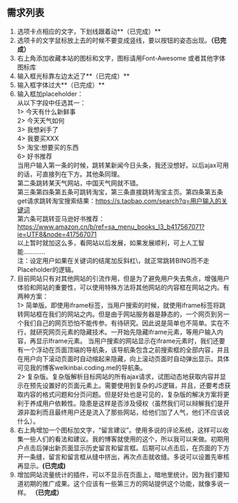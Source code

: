 ## 需求列表
1.	选项卡点相应的文字，下划线跟着动**（已完成）**
2.	选项卡的文字鼠标放上去的时候不要变成竖线，要以按钮的姿态出现。**（已完成）**
3.	右上角添加收藏本站的图标和文字，图标请用Font-Awesome 或者其他字体图标库
4.	输入框光标靠左边太近了**（已完成）**
5.	输入框字体过大**（已完成）**
6.	输入框加placeholder：  
	从以下字段中任选其一：  
	1>	今天有什么新鲜事  
	2>	今天天气如何  
	3>	我想剁手了  
	4>	我要买XXX  
	5>	淘宝:想要买的东西  
	6>	好书推荐  
	当用户输入第一条的时候，跳转某新闻今日头条，我还没想好。以后ajax可用的话，可直接列在下方。其他条同理。  
	第二条跳转某天气网站，中国天气网就不错。  
	第三条第四条第五条可跳转淘宝，第三条直接跳转淘宝主页。第四条第五条get请求跳转淘宝搜索结果：https://s.taobao.com/search?q=用户输入的关键词  
	第六条可跳转亚马逊好书推荐：https://www.amazon.cn/b/ref=sa_menu_books_l3_b417567071?ie=UTF8&node=417567071  
	以上暂时就加这么多，看网站以后发展，如果发展顺利，可上人工智能…………  
	注：设定用户如果在关键词的结尾加反斜杠\，就正常跳转BING而不走Placeholder的逻辑。  
7.	目前网站只有对其他网站的引流作用，但是为了避免用户失去焦点，增强用户体验和网站的重要性，可以使用特殊方法将其他网站的内容框在网站之内。有两种方案：  
	1>	简单版。即使用iframe标签，当用户搜索的时候，就使用iframe标签将跳转网站框在我们的网站之内。但是由于网站服务器是静态的，一个网页到另一个我们自己的网页恐怕不能传参。有待研究。因此说是简单也不简单。实在不行，就研究网页元素的隐藏技术。一开始先隐藏iframe元素，等用户输入内容，再显示Iframe元素。
	当用户搜索的网站显示在iframe元素时，我们还要有一个浮动在页面顶端的导航条，该导航条包含之前搜索框的全部内容，并且在用户向下滚动页面时自动缩起来隐藏，向上滚动页面时自动弹出显示。具体可见我的博客welkinbai.coding.me的导航条。  
	2>	复杂版。复杂版解析目标网站的所有ajax请求，试图动态地获取内容并显示在预先设置好的页面元素上。需要使用到复杂的JS逻辑，并且，还要考虑获取内容的格式问题和分页问题。但是好处也是可见的，复杂版的解决方案将更利于养成用户依赖性。隐患是这样是否涉及侵权（虽然我们可以辩解我们是开源非盈利而且最终用户还是流入了那些网站，给他们加了人气，他们不应该说什么）。  
8.	右上角增加一个图标加文字，“留言建议”。使用多说的评论系统，这样可以收集一些人们的看法和建议。我的博客就使用的这个，所以我可以来做。初期用户点击后弹出新页面显示历史留言和留言框。后期可以点击后，在页面的下方开一条缝，留言和留言框从缝中挤出，再次点击就收缝。多说可以设置先审核再显示。**(已完成)**  
9.	增加网站流量统计的插件，可以不显示在页面上，暗地里统计。因为我们要知道初期的推广成果。这个应该有一些第三方的网站提供这个功能，就像多说一样。  **（已完成）**


